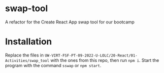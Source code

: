 # swap-tool
A refactor for the Create React App swap tool for our bootcamp

# Installation

Replace the files in `UW-VIRT-FSF-PT-09-2022-U-LOLC/20-React/01-Activities/swap_tool` with the ones from this repo, then run `npm i`.  Start the program with the command `sswap` or `npm start`.